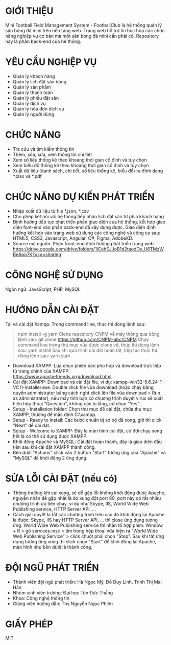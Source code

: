 # GIỚI THIỆU
Mini Football Field Management System - FootballClub là hệ thống quản lý sân bóng đá mini trên nền tảng web. Trang web hỗ trợ tin học hóa các chức năng nghiệp vụ cơ bản mà một sân bóng đá mini cần phải có.
Repository này là phần back-end của hệ thống.

# YÊU CẦU NGHIỆP VỤ
+ Quản lý khách hàng
+ Quản lý lịch đặt sân bóng
+ Quản lý sản phẩm
+ Quản lý thanh toán
+ Quản lý phiếu đặt sân
+ Quản lý dịch vụ
+ Quản lý hóa đơn dịch vụ
+ Quản lý người dùng

# CHỨC NĂNG 
+ Tra cứu và tìm kiếm thông tin
+ Thêm, xóa, sửa, xem thông tin chi tiết
+ Xem số liệu thống kê theo khoảng thời gian cố định và tùy chọn
+ Xem biểu đồ thống kê theo khoảng thời gian cố định và tùy chọn
+ Xuất dữ liệu (danh sách, chi tiết, số liệu thống kê, biểu đồ) ra định dạng *.xlsx và *.pdf

# CHỨC NĂNG DỰ KIẾN PHÁT TRIỂN
+ Nhập xuất dữ liệu từ file *.json, *.csv
+ Cho phép kết nối với hệ thống tiếp nhận lịch đặt sân từ phía khách hàng
+ Định hướng tiếp tục phát triển phần giao diện của hệ thống, kết hợp giao diện font-end vào phần back-end đã xây dựng được. Giao diện định hướng kết hợp vào trang web sử dụng các công nghệ và công cụ sau: HTML5, CSS3, Javascript, Angular, C#, Figma, AdobeXD.
+ Source mã nguồn: Phần front-end định hướng phát triển trang web: https://drive.google.com/drive/folders/1lCehEJJoB1d2taodOy_U6TMzWBeApp7K?usp=sharing

# CÔNG NGHỆ SỬ DỤNG
Ngôn ngữ: JavaScript, PHP, MySQL

# HƯỚNG DẪN CÀI ĐẶT
Tải và cài đặt Xampp.
Trong command line, thực thi dòng lệnh sau:
> npm install -g yarn
Clone repository CNPM về máy thông qua dòng lệnh sau:
> git clone https://github.com/CNPM-abc/CNPM
Chạy command line trong thư mục vừa được clone về, thực thi dòng lệnh sau:
> yarn install
Sau khi quá trình cài đặt hoàn tất, tiếp tục thực thi dòng lệnh sau:
> yarn start

+ Download XAMPP: Lựa chọn phiên bản phù hợp và download trực tiếp từ trang chính của XAMPP: https://www.apachefriends.org/download.html.
+ Cài đặt XAMPP: Download và cài đặt file, ví dụ: xampp-win32-5.6.24-1-VC11-installer.exe. Double click file vừa download (hoặc chạy bằng quyền administrator bằng cách right click lên file vừa download > Run as administrator), nếu máy tính bạn có chương trình duyệt virus sẽ xuất hiện hộp thoại "Question", không cần lo lắng, cứ chọn "Yes":
+ Setup - Installation folder: Chọn thư mục để cài đặt, chứa thư mục XAMPP, thường để mặc định C:\xampp.
+ Setup - Ready to Install: Các bước chuẩn bị sơ bộ đã xong, giờ thì click "Next" để cài đặt.
+ Setup - Welcome to XAMPP: Đây là màn hình cài đặt, cứ đợi chạy xong hết là có thể sử dụng được XAMPP.
+ Khởi động Apache và MySQL: Cài đặt hoàn thành, đây là giao diện đầu tiên sau khi cài đặt XAMPP thành công.
+ Bên dưới "Actions" click vào 2 button "Start" tương ứng của "Apache" và "MySQL" để khởi động 2 ứng dụng.

# SỬA LỖI CÀI ĐẶT (nếu có)
+ Thông thường khi cài xong, sẽ dễ gặp lỗi không khởi động được Apache, nguyên nhân dễ gặp nhất là do xung đột port 80, port này có rất nhiều chương trình ưu tiên chạy, ví dụ như Skype, IIS, World Wide Web Publishing service, HTTP Server API, ...
+ Cách giải quyết là tắt các chương trình trên sau đó khởi động lại Apache là được:
Skype, IIS hay HTTP Server API, ... thì close ứng dụng tương ứng.
World Wide Web Publishing service thì nhấn tổ hợp phím: Window + R > gõ services.msc > tìm trong hộp thoại vừa hiện ra "World Wide Web Publishing Service" > click chuột phải chọn "Stop".
Sau khi tắt ứng dụng tương ứng xong thì click chọn "Start" để khởi động lại Apache, màn hình như bên dưới là thành công.

# ĐỘI NGŨ PHÁT TRIỂN
+ Thành viên đội ngũ phát triển: Hà Ngọc Mỹ, Đỗ Duy Linh, Trịnh Thị Mai Hân 
+ Nhóm sinh viên trường: Đại học Tôn Đức Thắng
+ Khoa: Công nghệ thông tin
+ Giảng viên hướng dẫn: Ths Nguyễn Ngọc Phiên

# GIẤY PHÉP
MIT
